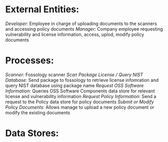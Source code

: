 # External Entities:
*Developer:* Employee in charge of uploading documents to the scanners and accessing policy documents
*Manager:* Company employee requesting vulnerability and license information, access, uplod, modify policy documents

# Processes: 
*Scanner:* Fossology scanner
*Scan Package License / Query NIST Database:* Send package to fossology to retrieve license infomration and query NIST database using package name
*Request OSS Software Information:* Queries OSS Software Components data store for relevant license and vulnerability information
*Request Policy Information:* Send a request to the Policy data store for policy documents
*Submit or Modify Policy Documents:* Allows manage to upload a new policy document or modify the existing documents

# Data Stores: 
